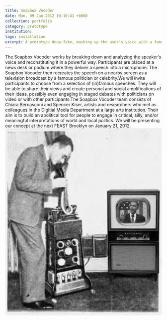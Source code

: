 ```yaml
---
title: Soapbox Vocoder
date: Mon, 09 Jan 2012 19:19:41 +0000
collection: portfolio
category: prototype
institution: 
tags: installation
excerpt: A prototype deep-fake, mashing up the user's voice with a famous politician's.<br /><img src='/images/portfolio/soapbox-vocoder-300w.jpg'>
---
```

The Soapbox Vocoder works by breaking down and analyzing the speaker’s voice and reconstituting it in a powerful way.  Participants are placed at a news desk or podium where they deliver a speech into a microphone.  The Soapbox Vocoder then recreates the speech on a nearby screen as a television broadcast by a famous politician or celebrity.We will invite participants to choose from a selection of (in)famous speeches. They will be able to share their views and create personal and social amplifications of their ideas, possibly even engaging in staged debates with politicians on video or with other participants.The Soapbox Vocoder team consists of Chiara Bernasconi and Spencer Kiser, artists and researchers who met as colleagues in the Digitial Media Department at a large arts institution.  Their aim is to build an apolitical tool for people to engage in critical, silly, and/or meaningful interpretations of world and local politics. We will be presenting our concept at the next FEAST Brooklyn on January 21, 2012.  
<img src="/images/portfolio/soapbox-vocoder.jpg">